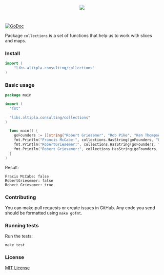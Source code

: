 
<p align="center">
  <img src="https://storage.googleapis.com/altipla-external-files/logos/collections.png">
</p>
<br>


[![GoDoc](https://godoc.org/libs.altipla.consulting/collections?status.svg)](https://godoc.org/libs.altipla.consulting/collections)

Package `collections` is a set of functions that help us to work with slices and maps.


### Install

```go
import (
	"libs.altipla.consulting/collections"
)
```


### Basic usage

```go
package main

import (
  "fmt"
  
  "libs.altipla.consulting/collections"
)

  func main() {
    goFounders := []string{"Robert Griesemer", "Rob Pike", "Ken Thompson"}
    fmt.Println("Francis McCabe:", collections.HasString(goFounders, "Francis McCabe"))
    fmt.Println("RobertGriesemer:", collections.HasString(goFounders, "RobertGriesemer"))
    fmt.Println("Robert Griesemer:", collections.HasString(goFounders, "Robert Griesemer"))
  }
)
```

Result:
```
Fracis McCabe: false 
RobertGriesemer: false 
Robert Griesemer: true 
```


### Contributing

You can make pull requests or create issues in GitHub. Any code you send should be formatted using ```make gofmt```.


### Running tests

Run the tests:

```shell
make test
```


### License

[MIT License](../LICENSE)
